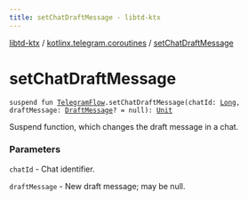 ```yaml
---
title: setChatDraftMessage - libtd-ktx
---
```


[libtd-ktx](../index.html) / [kotlinx.telegram.coroutines](index.html) / [setChatDraftMessage](./set-chat-draft-message.html)

# setChatDraftMessage

`suspend fun `[`TelegramFlow`](../kotlinx.telegram.core/-telegram-flow/index.html)`.setChatDraftMessage(chatId: `[`Long`](https://kotlinlang.org/api/latest/jvm/stdlib/kotlin/-long/index.html)`, draftMessage: `[`DraftMessage`](https://tdlibx.github.io/td/docs/org/drinkless/td/libcore/telegram/TdApi.DraftMessage.html)`? = null): `[`Unit`](https://kotlinlang.org/api/latest/jvm/stdlib/kotlin/-unit/index.html)

Suspend function, which changes the draft message in a chat.

### Parameters

`chatId` - Chat identifier.

`draftMessage` - New draft message; may be null.